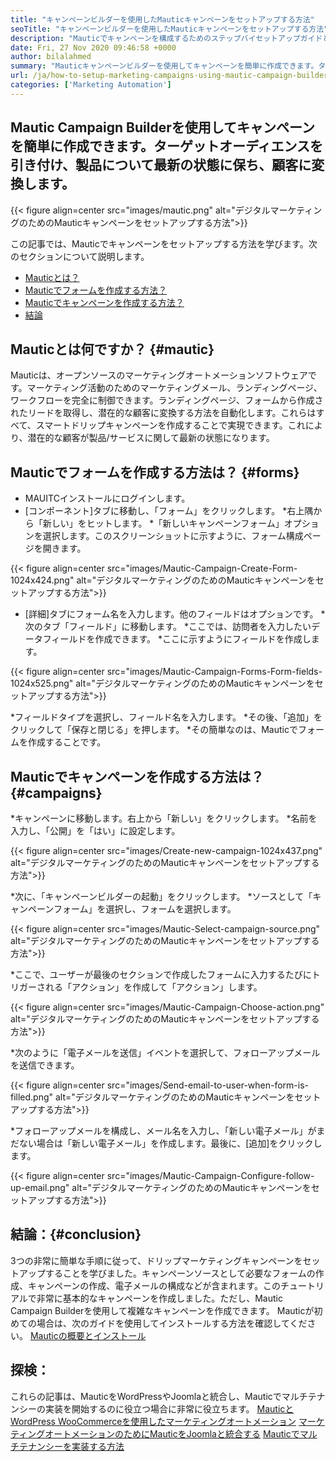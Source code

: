 ```yaml
---
title: "キャンペーンビルダーを使用したMauticキャンペーンをセットアップする方法" 
seoTitle: "キャンペーンビルダーを使用したMauticキャンペーンをセットアップする方法" 
description: "Mauticでキャンペーンを構成するためのステップバイセットアップガイドと、マーケティングアクティビティのマーケティングメール、ランディングページ、ワークフローを完全に制御します。" 
date: Fri, 27 Nov 2020 09:46:58 +0000
author: bilalahmed
summary: "Mauticキャンペーンビルダーを使用してキャンペーンを簡単に作成できます。ターゲットオーディエンスを引き付け、製品について最新の状態に保ち、顧客に変換します。" 
url: /ja/how-to-setup-marketing-campaigns-using-mautic-campaign-builder/
categories: ['Marketing Automation']
---
```


## Mautic Campaign Builderを使用してキャンペーンを簡単に作成できます。ターゲットオーディエンスを引き付け、製品について最新の状態に保ち、顧客に変換します。

{{< figure align=center src="images/mautic.png" alt="デジタルマーケティングのためのMauticキャンペーンをセットアップする方法">}}

この記事では、Mauticでキャンペーンをセットアップする方法を学びます。次のセクションについて説明します。
  * [Mauticとは？][1]
  * [Mauticでフォームを作成する方法？][2]
  * [Mauticでキャンペーンを作成する方法？][3]
  * [結論][4]

## Mauticとは何ですか？ {#mautic}
Mauticは、オープンソースのマーケティングオートメーションソフトウェアです。マーケティング活動のためのマーケティングメール、ランディングページ、ワークフローを完全に制御できます。ランディングページ、フォームから作成されたリードを取得し、潜在的な顧客に変換する方法を自動化します。これらはすべて、スマートドリップキャンペーンを作成することで実現できます。これにより、潜在的な顧客が製品/サービスに関して最新の状態になります。

## Mauticでフォームを作成する方法は？ {#forms}
  * MAUITCインストールにログインします。
  * [コンポーネント]タブに移動し、「フォーム」をクリックします。
  *右上隅から「新しい」をヒットします。
  *「新しいキャンペーンフォーム」オプションを選択します。このスクリーンショットに示すように、フォーム構成ページを開きます。

{{< figure align=center src="images/Mautic-Campaign-Create-Form-1024x424.png" alt="デジタルマーケティングのためのMauticキャンペーンをセットアップする方法">}}

  * [詳細]タブにフォーム名を入力します。他のフィールドはオプションです。
  *次のタブ「フィールド」に移動します。
  *ここでは、訪問者を入力したいデータフィールドを作成できます。
  *ここに示すようにフィールドを作成します。

{{< figure align=center src="images/Mautic-Campaign-Forms-Form-fields-1024x525.png" alt="デジタルマーケティングのためのMauticキャンペーンをセットアップする方法">}}

  *フィールドタイプを選択し、フィールド名を入力します。
  *その後、「追加」をクリックして「保存と閉じる」を押します。
  *その簡単なのは、Mauticでフォームを作成することです。

## Mauticでキャンペーンを作成する方法は？ {#campaigns}
  *キャンペーンに移動します。右上から「新しい」をクリックします。
  *名前を入力し、「公開」を「はい」に設定します。

{{< figure align=center src="images/Create-new-campaign-1024x437.png" alt="デジタルマーケティングのためのMauticキャンペーンをセットアップする方法">}}

  *次に、「キャンペーンビルダーの起動」をクリックします。
  *ソースとして「キャンペーンフォーム」を選択し、フォームを選択します。

{{< figure align=center src="images/Mautic-Select-campaign-source.png" alt="デジタルマーケティングのためのMauticキャンペーンをセットアップする方法">}}

  *ここで、ユーザーが最後のセクションで作成したフォームに入力するたびにトリガーされる「アクション」を作成して「アクション」します。

{{< figure align=center src="images/Mautic-Campaign-Choose-action.png" alt="デジタルマーケティングのためのMauticキャンペーンをセットアップする方法">}}

  *次のように「電子メールを送信」イベントを選択して、フォローアップメールを送信できます。

{{< figure align=center src="images/Send-email-to-user-when-form-is-filled.png" alt="デジタルマーケティングのためのMauticキャンペーンをセットアップする方法">}}

  *フォローアップメールを構成し、メール名を入力し、「新しい電子メール」がまだない場合は「新しい電子メール」を作成します。最後に、[追加]をクリックします。

{{< figure align=center src="images/Mautic-Campaign-Configure-follow-up-email.png" alt="デジタルマーケティングのためのMauticキャンペーンをセットアップする方法">}}


## 結論：{#conclusion}
3つの非常に簡単な手順に従って、ドリップマーケティングキャンペーンをセットアップすることを学びました。キャンペーンソースとして必要なフォームの作成、キャンペーンの作成、電子メールの構成などが含まれます。このチュートリアルで非常に基本的なキャンペーンを作成しました。ただし、Mautic Campaign Builderを使用して複雑なキャンペーンを作成できます。 Mauticが初めての場合は、次のガイドを使用してインストールする方法を確認してください。
[Mauticの概要とインストール][5]

## 探検：
これらの記事は、MauticをWordPressやJoomlaと統合し、Mauticでマルチテナンシーの実装を開始するのに役立つ場合に非常に役立ちます。
[MauticとWordPress WooCommerceを使用したマーケティングオートメーション][6]
[マーケティングオートメーションのためにMauticをJoomlaと統合する][7]
[Mauticでマルチテナンシーを実装する方法][8]

  
[1]: #mautic
[2]: #forms
[3]: #campaigns
[4]: #conclusion
[5]: https://products.containerize.com/marketing-automation/mautic
[6]: https://blog.containerize.com/wp-admin/post.php?post=388&action=edit
[7]: https://blog.containerize.com/wp-admin/post.php?post=233&action=edit
[8]: https://blog.containerize.com/marketing-automation/how-to-implement-multi-tenancy-in-mautic/
